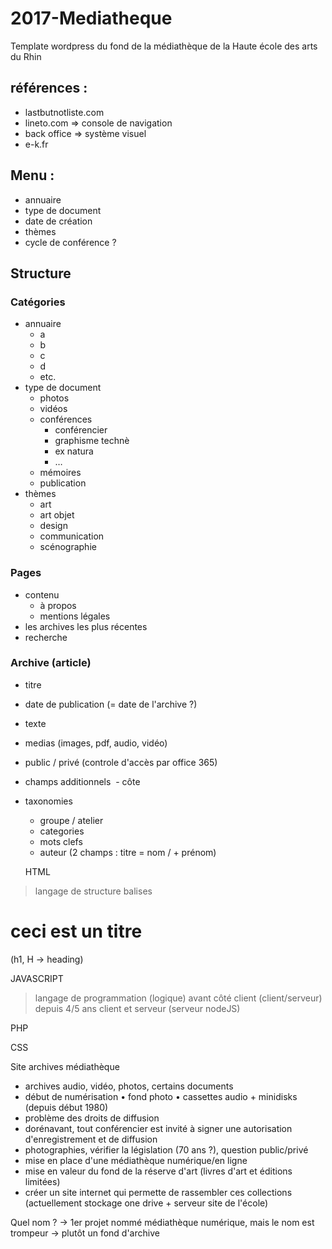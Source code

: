 # 2017-Mediatheque
Template wordpress du fond de la médiathèque de la Haute école des arts du Rhin


## références :
- lastbutnotliste.com
- lineto.com => console de navigation
 - back office => système visuel
- e-k.fr


## Menu :
- annuaire
- type de document
- date de création
- thèmes
- cycle de conférence ?


## Structure

### Catégories

- annuaire
  - a
  - b
  - c
  - d
  - etc.
- type de document
  - photos
  - vidéos
  - conférences
    - conférencier 
    - graphisme technè
    - ex natura
    - …
  - mémoires
  - publication
- thèmes
  - art
  - art objet
  - design
  - communication
  - scénographie
 
### Pages

- contenu
  - à propos
  - mentions légales
- les archives les plus récentes
- recherche

### Archive (article)

- titre
- date de publication (= date de l'archive ?)
- texte
- medias (images, pdf, audio, vidéo)
- public / privé (controle d'accès par office 365)
- champs additionnels 
  - côte
- taxonomies
  - groupe / atelier
  - categories
  - mots clefs
  - auteur (2 champs : titre = nom / + prénom)
  
  
  HTML
> langage de structure
> balises

<h1>ceci est un titre</h1> (h1, H -> heading)

JAVASCRIPT
> langage de programmation (logique)
> avant côté client (client/serveur)
> depuis 4/5 ans client et serveur (serveur nodeJS)

PHP

CSS



Site archives médiathèque
- archives audio, vidéo, photos, certains documents
- début de numérisation
	• fond photo
	• cassettes audio + minidisks (depuis début 1980)
- problème des droits de diffusion
- dorénavant, tout conférencier est invité à signer une autorisation d'enregistrement et de diffusion
- photographies, vérifier la législation (70 ans ?), question public/privé
- mise en place d'une médiathèque numérique/en ligne
- mise en valeur du fond de la réserve d'art (livres d'art et éditions limitées)
- créer un site internet qui permette de rassembler ces collections (actuellement stockage one drive + serveur site de l'école)

Quel nom ? -> 1er projet nommé médiathèque numérique, mais le nom est trompeur
-> plutôt un fond d'archive

